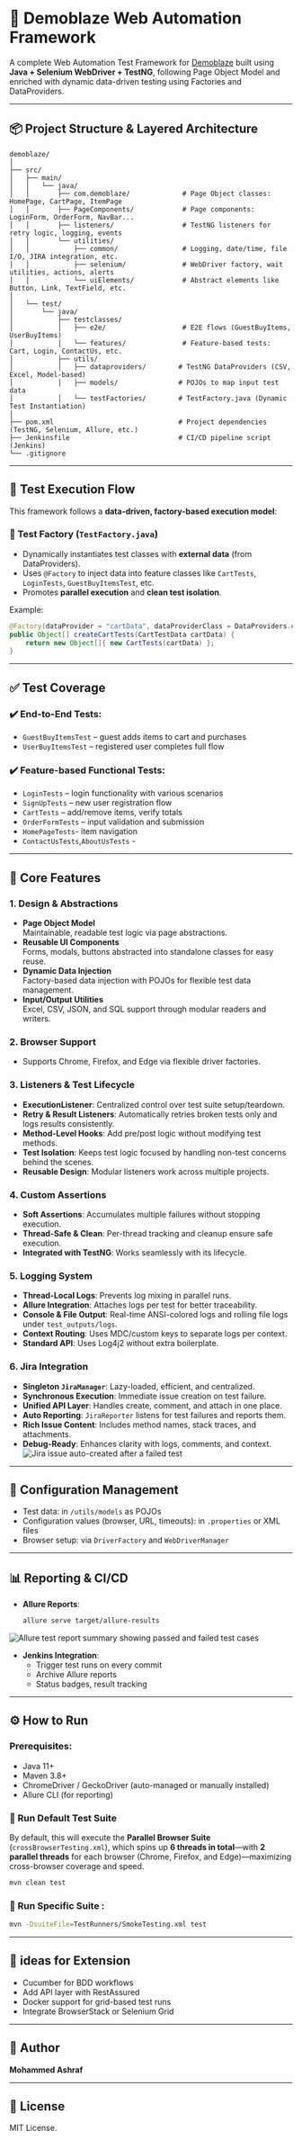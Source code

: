 # 🧪 Demoblaze Web Automation Framework

A complete Web Automation Test Framework for [Demoblaze](https://www.demoblaze.com/) built using **Java + Selenium WebDriver + TestNG**, following Page Object Model and enriched with dynamic data-driven testing using Factories and DataProviders.

---

## 📦 Project Structure & Layered Architecture

```
demoblaze/
│
├── src/
│   ├── main/
│   │   └── java/
│   │       ├── com.demoblaze/             # Page Object classes: HomePage, CartPage, ItemPage
│   │       ├── PageComponents/            # Page components: LoginForm, OrderForm, NavBar...
│   │       ├── listeners/                 # TestNG listeners for retry logic, logging, events
│   │       └── utilities/
│   │           ├── common/                # Logging, date/time, file I/O, JIRA integration, etc.
│   │           ├── selenium/              # WebDriver factory, wait utilities, actions, alerts
│   │           └── uiElements/            # Abstract elements like Button, Link, TextField, etc.
│
│   └── test/
│       └── java/
│           ├── testclasses/
│           │   ├── e2e/                   # E2E flows (GuestBuyItems, UserBuyItems)
│           │   └── features/              # Feature-based tests: Cart, Login, ContactUs, etc.
│           ├── utils/
│           │   ├── dataproviders/        # TestNG DataProviders (CSV, Excel, Model-based)
│           │   ├── models/               # POJOs to map input test data
│           │   └── testFactories/        # TestFactory.java (Dynamic Test Instantiation)
│
├── pom.xml                               # Project dependencies (TestNG, Selenium, Allure, etc.)
├── Jenkinsfile                           # CI/CD pipeline script (Jenkins)
└── .gitignore
```

---

## 🧪 Test Execution Flow

This framework follows a **data-driven, factory-based execution model**:

### 🔄 Test Factory (`TestFactory.java`)
- Dynamically instantiates test classes with **external data** (from DataProviders).
- Uses `@Factory` to inject data into feature classes like `CartTests`, `LoginTests`, `GuestBuyItemsTest`, etc.
- Promotes **parallel execution** and **clean test isolation**.

Example:
```java
@Factory(dataProvider = "cartData", dataProviderClass = DataProviders.class)
public Object[] createCartTests(CartTestData cartData) {
    return new Object[]{ new CartTests(cartData) };
}
```

---

## ✅ Test Coverage

### ✔️ End-to-End Tests:
- `GuestBuyItemsTest` – guest adds items to cart and purchases
- `UserBuyItemsTest` – registered user completes full flow

### ✔️ Feature-based Functional Tests:
- `LoginTests` – login functionality with various scenarios
- `SignUpTests` – new user registration flow
- `CartTests` – add/remove items, verify totals
- `OrderFormTests` – input validation and submission
- `HomePageTests`- item navigation
- `ContactUsTests`,`AboutUsTests` -

---
## 🧰 Core Features

### 1. Design & Abstractions  
- **Page Object Model**  
  Maintainable, readable test logic via page abstractions.  
- **Reusable UI Components**  
  Forms, modals, buttons abstracted into standalone classes for easy reuse.  
- **Dynamic Data Injection**  
  Factory-based data injection with POJOs for flexible test data management.  
- **Input/Output Utilities**  
  Excel, CSV, JSON, and SQL support through modular readers and writers.

### 2. Browser Support
- Supports Chrome, Firefox, and Edge via flexible driver factories.

### 3. Listeners & Test Lifecycle
- **ExecutionListener**: Centralized control over test suite setup/teardown.  
- **Retry & Result Listeners**: Automatically retries broken tests only and logs results consistently.  
- **Method-Level Hooks**: Add pre/post logic without modifying test methods.  
- **Test Isolation**: Keeps test logic focused by handling non-test concerns behind the scenes.  
- **Reusable Design**: Modular listeners work across multiple projects.

### 4. Custom Assertions
- **Soft Assertions**: Accumulates multiple failures without stopping execution.  
- **Thread-Safe & Clean**: Per-thread tracking and cleanup ensure safe execution.  
- **Integrated with TestNG**: Works seamlessly with its lifecycle.

### 5. Logging System
- **Thread-Local Logs**: Prevents log mixing in parallel runs.  
- **Allure Integration**: Attaches logs per test for better traceability.  
- **Console & File Output**: Real-time ANSI-colored logs and rolling file logs under `test_outputs/logs`.  
- **Context Routing**: Uses MDC/custom keys to separate logs per context.  
- **Standard API**: Uses Log4j2 without extra boilerplate.

### 6. Jira Integration
- **Singleton `JiraManager`**: Lazy-loaded, efficient, and centralized.  
- **Synchronous Execution**: Immediate issue creation on test failure.  
- **Unified API Layer**: Handles create, comment, and attach in one place.  
- **Auto Reporting**: `JiraReporter` listens for test failures and reports them.  
- **Rich Issue Content**: Includes method names, stack traces, and attachments.  
- **Debug-Ready**: Enhances clarity with logs, comments, and context.
 ![Jira issue auto-created after a failed test](jira_bug.png "Screenshot showing Jira issue automatically created upon test failure")

---

## 🧪 Configuration Management

- Test data: in `/utils/models` as POJOs
- Configuration values (browser, URL, timeouts): in `.properties` or XML files
- Browser setup: via `DriverFactory` and `WebDriverManager`

---

## 📊 Reporting & CI/CD

- **Allure Reports**:
    ```bash
    allure serve target/allure-results
    ```
 ![Allure test report summary showing passed and failed test cases](report.png "Allure test report summary generated by the default cross-browser test suite")


- **Jenkins Integration**:
    - Trigger test runs on every commit
    - Archive Allure reports
    - Status badges, result tracking

---

## ⚙️ How to Run

### Prerequisites:
- Java 11+
- Maven 3.8+
- ChromeDriver / GeckoDriver (auto-managed or manually installed)
- Allure CLI (for reporting)

### 🚀 Run Default Test Suite

By default, this will execute the **Parallel Browser Suite** (`crossBrowserTesting.xml`), which spins up **6 threads in total**—with **2 parallel threads** for each browser (Chrome, Firefox, and Edge)—maximizing cross-browser coverage and speed.

```bash
mvn clean test
```



### 🚀 Run Specific Suite :
```bash
mvn -DsuiteFile=TestRunners/SmokeTesting.xml test
```

---

## 🧠 ideas for Extension

- Cucumber for BDD workflows
- Add API layer with RestAssured
- Docker support for grid-based test runs
- Integrate BrowserStack or Selenium Grid

---

## 🧑 Author

**Mohammed Ashraf**  


---

## 📄 License

MIT License.
